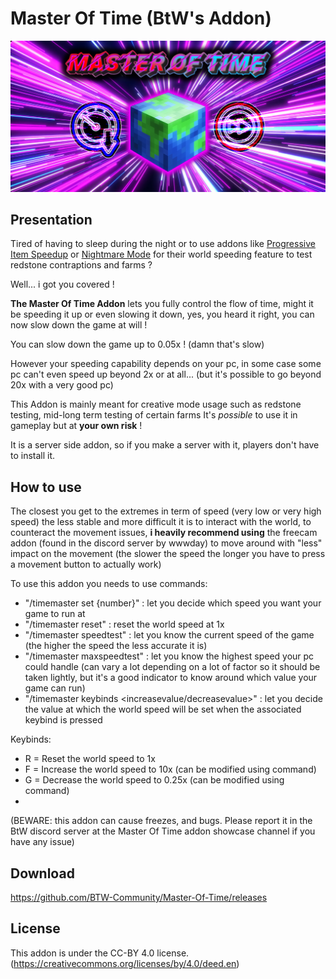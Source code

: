 # Master Of Time (BtW's Addon)

<p align="center">
  <img src="image/Master Of Time.png?raw=true" alt="Addon's banner" width="800"/>
</p>

## Presentation
Tired of having to sleep during the night or to use addons like [Progressive Item Speedup](https://github.com/BTW-Community/Progressive-Item-Speedup-Addon) or [Nightmare Mode](https://github.com/elmi2305/Nightmare-Mode-CE-3.x) for their world speeding feature to test redstone contraptions and farms ? 

Well... i got you covered !

**The Master Of Time Addon** lets you fully control the flow of time, might it be speeding it up or even slowing it down, yes, you heard it right, you can now slow down the game at will !

You can slow down the game up to 0.05x ! (damn that's slow)

However your speeding capability depends on your pc, in some case some pc can't even speed up beyond 2x or at all... (but it's possible to go beyond 20x with a very good pc)

This Addon is mainly meant for creative mode usage such as redstone testing, mid-long term testing of certain farms
It's *possible* to use it in gameplay but at **your own risk** !

It is a server side addon, so if you make a server with it, players don't have to install it.

## How to use

The closest you get to the extremes in term of speed (very low or very high speed) the less stable and more difficult it is to interact with the world, to counteract the movement issues, **i heavily recommend  using** the freecam addon (found in the discord server by wwwday)  to move around with "less" impact on the movement (the slower the speed the longer you have to press a movement button to actually work)

To use this addon you needs to use commands:
- "/timemaster set {number}" : let you decide which speed you want your game to run at
- "/timemaster reset" : reset the world speed at 1x
- "/timemaster speedtest" : let you know the current speed of the game (the higher the speed the less accurate it is)
- "/timemaster maxspeedtest" : let you know the highest speed your pc could handle (can vary a lot depending on a lot of factor so it should be taken lightly, but it's a good indicator to know around which value your game can run)
- "/timemaster keybinds <increasevalue/decreasevalue>" : let you decide the value at which the world speed will be set when the associated keybind is pressed

Keybinds:
- R = Reset the world speed to 1x
- F = Increase the world speed to 10x (can be modified using command)
- G = Decrease the world speed to 0.25x (can be modified using command)
- 
(BEWARE: this addon can cause freezes, and bugs. Please report it in the BtW discord server at the Master Of Time addon showcase channel if you have any issue)

## Download
https://github.com/BTW-Community/Master-Of-Time/releases

## License

This addon is under the CC-BY 4.0 license.
(https://creativecommons.org/licenses/by/4.0/deed.en)
